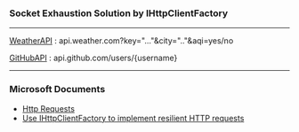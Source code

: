 ### Socket Exhaustion Solution by IHttpClientFactory
--- 
[WeatherAPI] : api.weather.com?key="..."&city=".."&aqi=yes/no

[GitHubAPI] : api.github.com/users/{username}

[WeatherAPI]: (https://www.weatherapi.com/)
[GitHubAPI]: (https://docs.github.com/en/rest)

---
### Microsoft Documents
- [Http Requests][MicrosoftHttpClient]
- [Use IHttpClientFactory to implement resilient HTTP requests][IHttpClientFactory]


[MicrosoftHttpClient]: (https://docs.microsoft.com/en-us/aspnet/core/fundamentals/http-requests?view=aspnetcore-5.0)
[IHttpClientFactory]: (https://docs.microsoft.com/en-us/dotnet/architecture/microservices/implement-resilient-applications/use-httpclientfactory-to-implement-resilient-http-requests)


